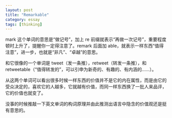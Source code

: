 ```yaml
---
layout: post
title: "Remarkable"
category: essay
tags: [thinking]
---
```



mark 这个单词的意思是“做记号”，加上 re 前缀就表示“再做一次记号”，重要程度顿时上升了，提醒你一定得注意了。remark 后面加 able，就表示一样东西“值得注意”，进一步，也就是“非凡”、“卓越”的意思。


和它很像的一个单词是 tweet（发一条推），retweet（转发一条推），和 retweetable（“值得转发的”，可以引申为新奇的、有趣的、有内涵的……）。


从这两个单词可以看出很多时候一样东西的价值并不是它的内在属性，而是由它的受众决定的，喜欢它的人越多，它就越有价值，而同一样东西换了一批人来品评，它的价值也就变了。


没事的时候推敲一下英文单词的构词原理并由此推测出语言中隐含的价值观还是挺有意思的。
